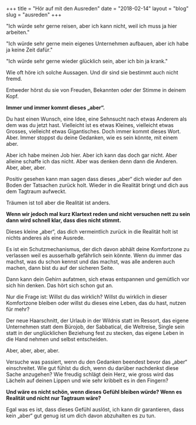 +++
title = "Hör auf mit den Ausreden"
date = "2018-02-14"
layout = "blog"
slug = "ausreden"
+++

"Ich würde sehr gerne reisen, aber ich kann nicht, weil ich muss ja hier arbeiten."

"Ich würde sehr gerne mein eigenes Unternehmen aufbauen, aber ich habe ja keine Zeit dafür."

"Ich würde sehr gerne wieder glücklich sein, aber ich bin ja krank."

Wie oft höre ich solche Aussagen. Und dir sind sie bestimmt auch nicht fremd.

Entweder hörst du sie von Freuden, Bekannten oder der Stimme in deinem Kopf.

**Immer und immer kommt dieses „aber“.**

Du hast einen Wunsch, eine Idee, eine Sehnsucht nach etwas Anderem als dem was du jetzt hast. Vielleicht ist es etwas Kleines, vielleicht etwas Grosses, vielleicht etwas Gigantisches. Doch immer kommt dieses Wort. Aber. Immer stoppst du deine Gedanken, wie es sein könnte, mit einem aber.

Aber ich habe meinen Job hier. Aber ich kann das doch gar nicht. Aber alleine schaffe ich das nicht. Aber was denken denn dann die Anderen. Aber, aber, aber.

Positiv gesehen kann man sagen dass dieses „aber“ dich wieder auf den Boden der Tatsachen zurück holt. Wieder in die Realität bringt und dich aus dem Tagtraum aufweckt.

Träumen ist toll aber die Realität ist anders.

**Wenn wir jedoch mal kurz Klartext reden und nicht versuchen nett zu sein dann wird schnell klar, dass dies nicht stimmt.**

Dieses kleine „aber“, das dich vermeintlich zurück in die Realität holt ist nichts anderes als eine Ausrede.

Es ist ein Schutzmechanismus, der dich davon abhält deine Komfortzone zu verlassen weil es ausserhalb gefährlich sein könnte. Wenn du immer das machst, was du schon kennst und das machst, was alle anderen auch machen, dann bist du auf der sicheren Seite.

Dann kann dein Gehirn aufatmen, sich etwas entspannen und gemütlich vor sich hin denken. Das hört sich schon gut an.

Nur die Frage ist: Willst du das wirklich? Willst du wirklich in dieser Komfortzone bleiben oder willst du dieses eine Leben, das du hast, nutzen für mehr?

Der neue Haarschnitt, der Urlaub in der Wildnis statt im Ressort, das eigene Unternehmen statt dem Bürojob, der Sabbatical, die Weltreise, Single sein statt in der unglücklichen Beziehung fest zu stecken, das eigene Leben in die Hand nehmen und selbst entscheiden.

Aber, aber, aber, aber.

Versuche was passiert, wenn du den Gedanken beendest bevor das „aber“ einschreitet. Wie gut fühlst du dich, wenn du darüber nachdenkst diese Sache anzugehen? Wie freudig schlägt dein Herz, wie gross wird das Lächeln auf deinen Lippen und wie sehr kribbelt es in den Fingern?

**Und wäre es nicht schön, wenn dieses Gefühl bleiben würde? Wenn es Realität und nicht nur Tagtraum wäre?**

Egal was es ist, dass dieses Gefühl auslöst, ich kann dir garantieren, dass kein „aber“ gut genug ist um dich davon abzuhalten es zu tun.


